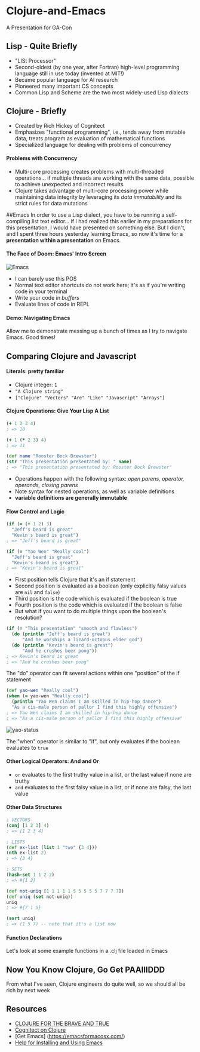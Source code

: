 # Clojure-and-Emacs
A Presentation for GA-Con

## Lisp - Quite Briefly
- "LISt Processor"
- Second-oldest (by one year, after Fortran) high-level programming language still in use today (invented at MIT!)
- Became popular language for AI research
- Pioneered many important CS concepts
- Common Lisp and Scheme are the two most widely-used Lisp dialects

## Clojure - Briefly
- Created by Rich Hickey of Cognitect
- Emphasizes "functional programming", i.e., tends away from mutable data, treats program as evaluation of mathematical functions
- Specialized language for dealing with problems of concurrency

#### Problems with Concurrency

- Multi-core processing creates problems with multi-threaded operations... if multiple threads are working with the same data, possible to achieve unexpected and incorrect results 
- Clojure takes advantage of multi-core processing power while maintaining data integrity by leveraging its *data immutability* and its strict rules for data mutations

##Emacs
In order to use a Lisp dialect, you have to be running a self-compiling list text editor... if I had realized this earlier in my preparations for this presentation, I would have presented on something else. But I didn't, and I spent three hours yesterday learning Emacs, so now it's time for a **presentation within a presentation** on Emacs.

#### The Face of Doom: Emacs' Intro Screen
![Emacs](http://www.braveclojure.com/assets/images/cftbat/basic-emacs/emacs-fresh.png "The face of doom")

- I can barely use this POS
- Normal text editor shortcuts do not work here; it's as if you're writing code in your terminal 
- Write your code in *buffers*
- Evaluate lines of code in REPL

#### Demo: Navigating Emacs
Allow me to demonstrate messing up a bunch of times as I try to navigate Emacs. Good times!

## Comparing Clojure and Javascript
#### Literals: pretty familiar
- Clojure integer: ```1```
- ```"A Clojure string"```
- ```["Clojure" "Vectors" "Are" "Like" "Javascript" "Arrays"]```

#### Clojure Operations: Give Your Lisp A List
```clojure
(+ 1 2 3 4)
; => 10

(+ 1 (* 2 3) 4)
; => 11

(def name "Rooster Bock Brewster")
(str "This presentation presentated by: " name)
; => "This presentation presentated by: Rooster Bock Brewster"
```

- Operations happen with the following syntax: *open parens, operator, operands, closing parens*
- Note syntax for nested operations, as well as variable definitions
- **variable definitions are generally immutable** 
 
#### Flow Control and Logic
```clojure
(if (= (+ 1 2) 3)
  "Jeff's beard is great"
  "Kevin's beard is great")
; => "Jeff's beard is great"

(if (= "Yao Wen" "Really cool")
  "Jeff's beard is great"
  "Kevin's beard is great")
; => "Kevin's beard is great"
```
- First position tells Clojure that it's an if statement
- Second position is evaluated as a boolean (only explicitly falsy values are ```nil``` and ```false```)
- Third position is the code which is evaluated if the boolean is true
- Fourth position is the code which is evaluated if the boolean is false
- But what if you want to do multiple things upon the boolean's resolution?

```clojure
(if (= "This presentation" "smooth and flawless")
  (do (println "Jeff's beard is great")
      "And he worships a lizard-octopus elder god")
  (do (println "Kevin's beard is great")
      "And he crushes beer pong"))
; => Kevin's beard is great
; => "And he crushes beer pong"
```
The "do" operator can fit several actions within one "position" of the if statement

```clojure
(def yao-wen "Really cool")
(when (= yao-wen "Really cool")
  (println "Yao Wen claims I am skilled in hip-hop dance")
  "As a cis-male person of pallor I find this highly offensive")
; => Yao Wen claims I am skilled in hip-hop dance
; => "As a cis-male person of pallor I find this highly offensive"
```
![yao-status](http://i.imgur.com/WWSKlQH.png "Ultimate troll")

The "when" operator is similar to "if", but only evaluates if the boolean evaluates to ```true```

#### Other Logical Operators: And and Or

- ```or``` evaluates to the first truthy value in a list, or the last value if none are truthy
- ```and``` evaluates to the first falsy value in a list, or if none are falsy, the last value

#### Other Data Structures
```clojure
; VECTORS
(conj [1 2 3] 4)
; => [1 2 3 4]

; LISTS 
(def ex-list (list 1 "two" {3 4}))
(nth ex-list 2)
; => {3 4}

; SETS
(hash-set 1 1 2 2)
; => #{1 2}

(def not-uniq [1 1 1 1 1 5 5 5 5 5 7 7 7 7])
(def uniq (set not-uniq))
uniq
; => #{7 1 5}

(sort uniq)
; => (1 5 7) -- note that it's a list now
```

#### Function Declarations
Let's look at some example functions in a .clj file loaded in Emacs

## Now You Know Clojure, Go Get PAAIIIDDD

From what I've seen, Clojure engineers do quite well, so we should all be rich by next week

## Resources

- [CLOJURE FOR THE BRAVE AND TRUE](http://www.braveclojure.com/)
- [Cognitect on Clojure](http://cognitect.com/clojure)
- [Get Emacs] (https://emacsformacosx.com/)
- [Help for Installing and Using Emacs](http://www.braveclojure.com/basic-emacs/#Editing_and_Help)
